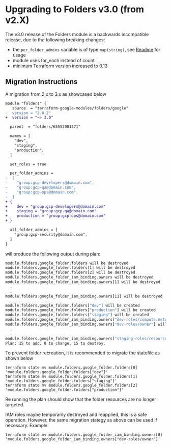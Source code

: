 # Upgrading to Folders v3.0 (from v2.X)

The v3.0 release of the Folders module is a backwards incompatible release, due to the following breaking changes:

- the `per_folder_admins` variable is of type `map(string)`, see [Readme](../Readme.md#Usage) for usage
- module uses for_each instead of count
- minimum Terraform version increased to 0.13

## Migration Instructions

A migration from 2.x to 3.x as showcased below

```diff
module "folders" {
   source  = "terraform-google-modules/folders/google"
-  version = "2.0.2"
+  version = "~> 3.0"

  parent  = "folders/65552901371"

  names = [
    "dev",
    "staging",
    "production",
  ]

  set_roles = true

  per_folder_admins =
-  [
-    "group:gcp-developers@domain.com",
-    "group:gcp-qa@domain.com",
-    "group:gcp-ops@domain.com",
-  ]
+ {
+    dev = "group:gcp-developers@domain.com"
+    staging = "group:gcp-qa@domain.com"
+    production = "group:gcp-ops@domain.com"
+ }

  all_folder_admins = [
    "group:gcp-security@domain.com",
  ]
}
```
will produce the following output during plan:

```bash
module.folders.google_folder.folders will be destroyed
module.folders.google_folder.folders[1] will be destroyed
module.folders.google_folder.folders[2] will be destroyed
module.folders.google_folder_iam_binding.owners will be destroyed
module.folders.google_folder_iam_binding.owners[1] will be destroyed
  .
  .
module.folders.google_folder_iam_binding.owners[11] will be destroyed

module.folders.google_folder.folders["dev"] will be created
module.folders.google_folder.folders["production"] will be created
module.folders.google_folder.folders["staging"] will be created
module.folders.google_folder_iam_binding.owners["dev-roles/compute.networkAdmin"] will be created
module.folders.google_folder_iam_binding.owners["dev-roles/owner"] will be created
  .
  .
module.folders.google_folder_iam_binding.owners["staging-roles/resourcemanager.projectCreator"] will be created
Plan: 15 to add, 0 to change, 15 to destroy.
  ```

To prevent folder recreation, it is recommended to migrate the statefile as shown below

```shell
terraform state mv module.folders.google_folder.folders[0] 'module.folders.google_folder.folders["dev"]'
terraform state mv module.folders.google_folder.folders[1] 'module.folders.google_folder.folders["staging"]'
terraform state mv module.folders.google_folder.folders[2] 'module.folders.google_folder.folders["production"]'
```

Re running the plan should show that the folder resources are no longer targeted.


IAM roles maybe temporarily destroyed and reapplied, this is a safe operation. However, the same migration stategy as above can be used if necessary.
Example:

```shell
terraform state mv module.folders.google_folder_iam_binding.owners[0] 'module.folders.google_folder_iam_binding.owners["dev-roles/owner"]'
```
